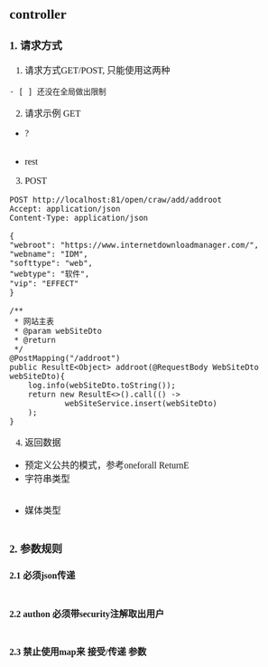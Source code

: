 <font face="Simsun" size=3>

## controller

### 1. 请求方式

1. 请求方式GET/POST, 只能使用这两种
~~~
- [ ] 还没在全局做出限制
~~~

2. 请求示例 GET

- ?
~~~
~~~

- rest


3. POST

~~~
POST http://localhost:81/open/craw/add/addroot
Accept: application/json
Content-Type: application/json

{
"webroot": "https://www.internetdownloadmanager.com/",
"webname": "IDM",
"softtype": "web",
"webtype": "软件",
"vip": "EFFECT"
}

/**
 * 网站主表
 * @param webSiteDto
 * @return
 */
@PostMapping("/addroot")
public ResultE<Object> addroot(@RequestBody WebSiteDto webSiteDto){
    log.info(webSiteDto.toString());
    return new ResultE<>().call(() ->
            webSiteService.insert(webSiteDto)
    );
}

~~~


4. 返回数据

- 预定义公共的模式，参考oneforall ReturnE<T>
- 字符串类型

~~~
~~~

- 媒体类型

~~~
~~~


### 2. 参数规则

#### 2.1 必须json传递

~~~
~~~

#### 2.2 authon 必须带security注解取出用户

~~~
~~~

#### 2.3 禁止使用map来 接受/传递 参数

</font>